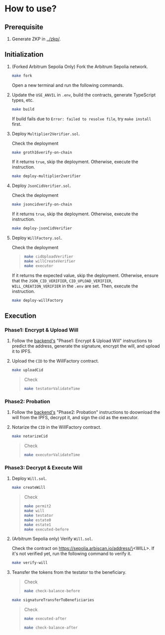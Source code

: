 # How to use?

## Prerequisite

1. Generate ZKP in [../zkp/](../zkp/).

## Initialization

1. (Forked Arbitrum Sepolia Only) Fork the Arbitrum Sepolia network.

   ```sh
   make fork
   ```

   Open a new terminal and run the following commands.

2. Update the `USE_ANVIL` in `.env`, build the contracts, generate TypeScript types, etc.

   ```sh
   make build
   ```

   If build fails due to `Error: failed to resolve file`, try `make install` first.

3. Deploy `Multiplier2Verifier.sol`.

   Check the deployment

   ```sh
   make groth16verify-on-chain
   ```

   If it returns `true`, skip the deployment. Otherwise, execute the instruction.

   ```sh
   make deploy-multiplier2verifier
   ```

4. Deploy `JsonCidVerifier.sol`.

   Check the deployment

   ```sh
   make jsoncidverify-on-chain
   ```

   If it returns `true`, skip the deployment. Otherwise, execute the instruction.

   ```sh
   make deploy-jsonCidVerifier
   ```

5. Deploy `WillFactory.sol`.

   Check the deployment

   > ```sh
   > make cidUploadVerifier
   > make willCreateVerifier
   > make executor
   > ```

   If it returns the expected value, skip the deployment. Otherwise, ensure that the `JSON_CID_VERIFIER`, `CID_UPLOAD_VERIFIER`, `WILL_CREATION_VERIFIER` in the `.env` are set. Then, execute the instruction.

   ```sh
   make deploy-willFactory
   ```

## Execution

### Phase1: Encrypt & Upload Will

1. Follow the [backend's](../apps/backend/) "Phase1: Encrypt & Upload Will" instructions to predict the address, generate the signature, encrypt the will, and upload it to IPFS.

2. Upload the `CID` to the WillFactory contract.

   ```sh
   make uploadCid
   ```

   > Check
   >
   > ```sh
   > make testatorValidateTime
   > ```

### Phase2: Probation

1. Follow the [backend's](../apps/backend/) "Phase2: Probation" instructions to doownload the will from the IPFS, decrypt it, and sign the cid as the executor.

2. Notarize the `CID` in the WillFactory contract.

   ```sh
   make notarizeCid
   ```

   > Check
   >
   > ```sh
   > make executorValidateTime
   > ```

### Phase3: Decrypt & Execute Will

1. Deploy `Will.sol`.

   ```sh
   make createWill
   ```

   > Check
   >
   > ```sh
   > make permit2
   > make will
   > make testator
   > make estate0
   > make estate1
   > make executed-before
   > ```

2. (Arbitrum Sepolia only) Verify `Will.sol`.

   Check the contract on https://sepolia.arbiscan.io/address/\<WILL\>. If it's not verified yet, run the following command to verify it.

   ```sh
   make verify-will
   ```

3. Teansfer the tokens from the testator to the beneficiary.

   > Check
   >
   > ```sh
   > make check-balance-before
   > ```

   ```sh
   make signatureTransferToBeneficiaries
   ```

   > Check
   >
   > ```sh
   > make executed-after
   > ```
   >
   > ```sh
   > make check-balance-after
   > ```
